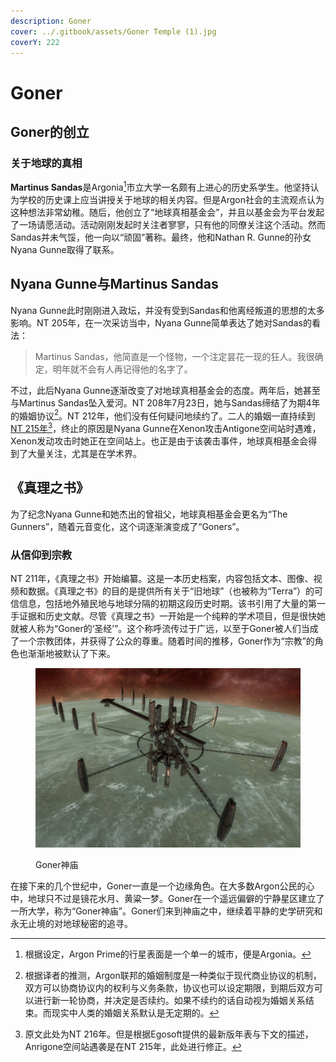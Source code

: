 ```yaml
---
description: Goner
cover: ../.gitbook/assets/Goner Temple (1).jpg
coverY: 222
---
```


# Goner

## Goner的创立

### 关于地球的真相

**Martinus Sandas**是Argonia[^1]市立大学一名颇有上进心的历史系学生。他坚持认为学校的历史课上应当讲授关于地球的相关内容。但是Argon社会的主流观点认为这种想法非常幼稚。随后，他创立了“地球真相基金会”，并且以基金会为平台发起了一场请愿活动。活动刚刚发起时关注者寥寥，只有他的同僚关注这个活动。然而Sandas并未气馁，他一向以“顽固”著称。最终，他和Nathan R. Gunne的孙女Nyana Gunne取得了联系。

## Nyana Gunne与Martinus Sandas

Nyana Gunne此时刚刚进入政坛，并没有受到Sandas和他离经叛道的思想的太多影响。NT 205年，在一次采访当中，Nyana Gunne简单表达了她对Sandas的看法：

> Martinus Sandas，他简直是一个怪物，一个注定昙花一现的狂人。我很确定，明年就不会有人再记得他的名字了。

不过，此后Nyana Gunne逐渐改变了对地球真相基金会的态度。两年后，她甚至与Martinus Sandas坠入爱河。NT 208年7月23日，她与Sandas缔结了为期4年的婚姻协议[^2]。NT 212年，他们没有任何疑问地续约了。二人的婚姻一直持续到[NT 215年](#user-content-fn-3)[^3]，终止的原因是Nyana Gunne在Xenon攻击Antigone空间站时遇难，Xenon发动攻击时她正在空间站上。也正是由于该袭击事件，地球真相基金会得到了大量关注，尤其是在学术界。

## 《真理之书》

为了纪念Nyana Gunne和她杰出的曾祖父，地球真相基金会更名为“The Gunners”，随着元音变化，这个词逐渐演变成了“Goners”。

### 从信仰到宗教

NT 211年，《真理之书》开始编纂。这是一本历史档案，内容包括文本、图像、视频和数据。《真理之书》的目的是提供所有关于“旧地球”（也被称为“Terra”）的可信信息，包括地外殖民地与地球分隔的初期这段历史时期。该书引用了大量的第一手证据和历史文献。尽管《真理之书》一开始是一个纯粹的学术项目，但是很快她就被人称为“Goner的‘圣经’”。这个称呼流传过于广远，以至于Goner被人们当成了一个宗教团体，并获得了公众的尊重。随着时间的推移，Goner作为“宗教”的角色也渐渐地被默认了下来。

<figure><img src="../.gitbook/assets/Goner Temple (1).jpg" alt=""><figcaption><p>Goner神庙</p></figcaption></figure>

在接下来的几个世纪中，Goner一直是一个边缘角色。在大多数Argon公民的心中，地球只不过是镜花水月、黄粱一梦。Goner在一个遥远偏僻的宁静星区建立了一所大学，称为“Goner神庙”。Goner们来到神庙之中，继续着平静的史学研究和永无止境的对地球秘密的追寻。

[^1]: 根据设定，Argon Prime的行星表面是一个单一的城市，便是Argonia。

[^2]: 根据译者的推测，Argon联邦的婚姻制度是一种类似于现代商业协议的机制，双方可以协商协议内的权利与义务条款，协议也可以设定期限，到期后双方可以进行新一轮协商，并决定是否续约。如果不续约的话自动视为婚姻关系结束。而现实中人类的婚姻关系默认是无定期的。

[^3]: 原文此处为NT 216年。但是根据Egosoft提供的最新版年表与下文的描述，Anrigone空间站遇袭是在NT 215年，此处进行修正。
